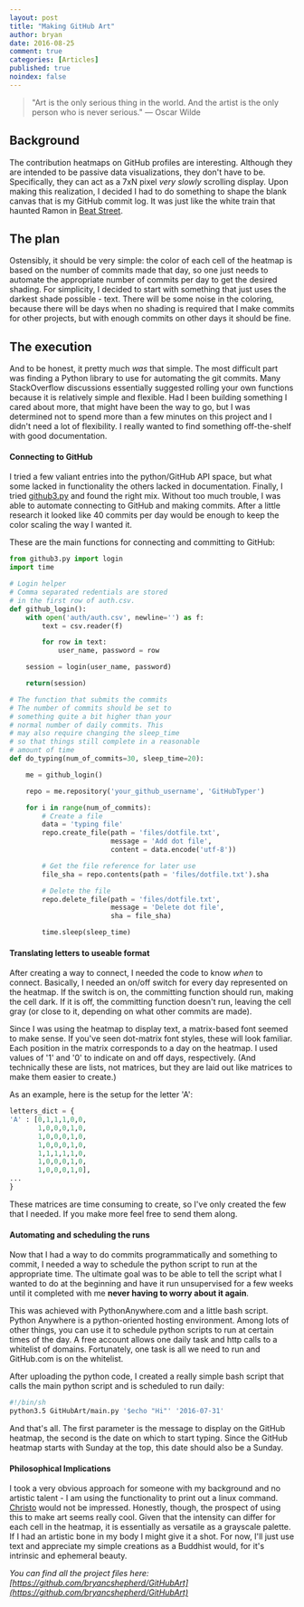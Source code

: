 ```yaml
---
layout: post
title: "Making GitHub Art"
author: bryan
date: 2016-08-25
comment: true
categories: [Articles]
published: true
noindex: false
---
```


>"Art is the only serious thing in the world. And the artist is the only person who is never serious."
― Oscar Wilde


## Background
The contribution heatmaps on GitHub profiles are interesting. Although they are intended to be passive data visualizations, they don't have to be. Specifically, they can act as a 7xN pixel *very slowly* scrolling display. Upon making this realization, I decided I had to do something to shape the blank canvas that is my GitHub commit log. It was just like the white train that haunted Ramon in [Beat Street](https://en.wikipedia.org/wiki/Beat_Street).

## The plan
Ostensibly, it should be very simple: the color of each cell of the heatmap is based on the number of commits made that day, so one just needs to automate the appropriate number of commits per day to get the desired shading. For simplicity, I decided to start with something that just uses the darkest shade possible - text. There will be some noise in the coloring, because there will be days when no shading is required that I make commits for other projects, but with enough commits on other days it should be fine.

## The execution
And to be honest, it pretty much *was* that simple. The most difficult part was finding a Python library to use for automating the git commits. Many StackOverflow discussions essentially suggested rolling your own functions because it is relatively simple and flexible. Had I been building something I cared about more, that might have been the way to go, but I was determined not to spend more than a few minutes on this project and I didn't need a lot of flexibility. I really wanted to find something off-the-shelf with good documentation.

#### Connecting to GitHub
I tried a few valiant entries into the python/GitHub API space, but what some lacked in functionality the others lacked in documentation. Finally, I tried [github3.py](https://github3.readthedocs.io/en/develop/) and found the right mix. Without too much trouble, I was able to automate connecting to GitHub and making commits. After a little research it looked like 40 commits per day would be enough to keep the color scaling the way I wanted it.

These are the main functions for connecting and committing to GitHub:

```python
from github3.py import login
import time

# Login helper
# Comma separated redentials are stored
# in the first row of auth.csv.
def github_login():
    with open('auth/auth.csv', newline='') as f:
        text = csv.reader(f)

        for row in text:
            user_name, password = row

    session = login(user_name, password)

    return(session)

# The function that submits the commits
# The number of commits should be set to
# something quite a bit higher than your
# normal number of daily commits. This
# may also require changing the sleep_time
# so that things still complete in a reasonable
# amount of time
def do_typing(num_of_commits=30, sleep_time=20):

    me = github_login()

    repo = me.repository('your_github_username', 'GitHubTyper')

    for i in range(num_of_commits):
        # Create a file
        data = 'typing file'
        repo.create_file(path = 'files/dotfile.txt',
                         message = 'Add dot file',
                         content = data.encode('utf-8'))

        # Get the file reference for later use
        file_sha = repo.contents(path = 'files/dotfile.txt').sha

        # Delete the file
        repo.delete_file(path = 'files/dotfile.txt',
                         message = 'Delete dot file',
                         sha = file_sha)

        time.sleep(sleep_time)
```

#### Translating letters to useable format

After creating a way to connect, I needed the code to know *when* to connect. Basically, I needed an on/off switch for every day represented on the heatmap. If the switch is on, the committing function should run, making the cell dark. If it is off, the committing function doesn't run, leaving the cell gray (or close to it, depending on what other commits are made).

Since I was using the heatmap to display text, a matrix-based font seemed to make sense. If you've seen dot-matrix font styles, these will look familiar. Each position in the matrix corresponds to a day on the heatmap. I used values of '1' and '0' to indicate on and off days, respectively. (And technically these are lists, not matrices, but they are laid out like matrices to make them easier to create.)

As an example, here is the setup for the letter 'A':

``` python
letters_dict = {
'A' : [0,1,1,1,0,0,
       1,0,0,0,1,0,
       1,0,0,0,1,0,
       1,0,0,0,1,0,
       1,1,1,1,1,0,
       1,0,0,0,1,0,
       1,0,0,0,1,0],
...
}
```
These matrices are time consuming to create, so I've only created the few that I needed. If you make more feel free to send them along.

#### Automating and scheduling the runs
Now that I had a way to do commits programmatically and something to commit, I needed a way to schedule the python script to run at the appropriate time. The ultimate goal was to be able to tell the script what I wanted to do at the beginning and have it run unsupervised for a few weeks until it completed with me __never having to worry about it again__.

This was achieved with PythonAnywhere.com and a little bash script. Python Anywhere is a python-oriented hosting environment. Among lots of other things, you can use it to schedule python scripts to run at certain times of the day. A free account allows one daily task and http calls to a whitelist of domains. Fortunately, one task is all we need to run and GitHub.com is on the whitelist.

After uploading the python code, I created a really simple bash script that calls the main python script and is scheduled to run daily:

``` sh
#!/bin/sh
python3.5 GitHubArt/main.py '$echo "Hi"' '2016-07-31'
```

And that's all. The first parameter is the message to display on the GitHub heatmap, the second is the date on which to start typing. Since the GitHub heatmap starts with Sunday at the top, this date should also be a Sunday.

#### Philosophical Implications
I took a very obvious approach for someone with my background and no artistic talent - I am using the functionality to print out a linux command. [Christo](https://en.wikipedia.org/wiki/Christo_and_Jeanne-Claude) would not be impressed. Honestly, though, the prospect of using this to make art seems really cool. Given that the intensity can differ for each cell in the heatmap, it is essentially as versatile as a grayscale palette. If I had an artistic bone in my body I might give it a shot. For now, I'll just use text and appreciate my simple creations as a Buddhist would, for it's intrinsic and ephemeral beauty.

*You can find all the project files here:
[https://github.com/bryancshepherd/GitHubArt](https://github.com/bryancshepherd/GitHubArt)*
